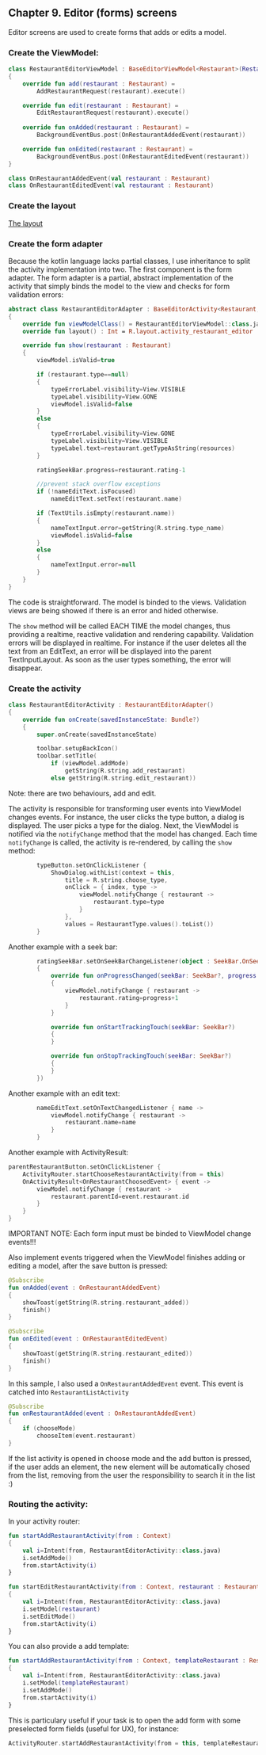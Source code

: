 ## Chapter 9. Editor (forms) screens

Editor screens are used to create forms that adds or edits a model.

### Create the ViewModel:

```kotlin
class RestaurantEditorViewModel : BaseEditorViewModel<Restaurant>(Restaurant())
{
    override fun add(restaurant : Restaurant) =
        AddRestaurantRequest(restaurant).execute()

    override fun edit(restaurant : Restaurant) =
        EditRestaurantRequest(restaurant).execute()
        
    override fun onAdded(restaurant : Restaurant) =
        BackgroundEventBus.post(OnRestaurantAddedEvent(restaurant))

    override fun onEdited(restaurant : Restaurant) =
        BackgroundEventBus.post(OnRestaurantEditedEvent(restaurant))
}
```

```kotlin
class OnRestaurantAddedEvent(val restaurant : Restaurant)
class OnRestaurantEditedEvent(val restaurant : Restaurant)
```

### Create the layout

[The layout](https://github.com/andob/DobDroidMVVM/blob/master/sample/src/main/res/layout/activity_restaurant_editor.xml)

### Create the form adapter

Because the kotlin language lacks partial classes, I use inheritance to split the activity implementation into two. The first component is the form adapter. The form adapter is a partial, abstract implementation of the activity that simply binds the model to the view and checks for form validation errors:

```kotlin
abstract class RestaurantEditorAdapter : BaseEditorActivity<Restaurant, RestaurantEditorViewModel>()
{
    override fun viewModelClass() = RestaurantEditorViewModel::class.java
    override fun layout() : Int = R.layout.activity_restaurant_editor

    override fun show(restaurant : Restaurant)
    {
        viewModel.isValid=true

        if (restaurant.type==null)
        {
            typeErrorLabel.visibility=View.VISIBLE
            typeLabel.visibility=View.GONE
            viewModel.isValid=false
        }
        else
        {
            typeErrorLabel.visibility=View.GONE
            typeLabel.visibility=View.VISIBLE
            typeLabel.text=restaurant.getTypeAsString(resources)
        }

        ratingSeekBar.progress=restaurant.rating-1

        //prevent stack overflow exceptions
        if (!nameEditText.isFocused)
            nameEditText.setText(restaurant.name)

        if (TextUtils.isEmpty(restaurant.name))
        {
            nameTextInput.error=getString(R.string.type_name)
            viewModel.isValid=false
        }
        else
        {
            nameTextInput.error=null
        }
    }
}
```

The code is straightforward. The model is binded to the views. Validation views are being showed if there is an error and hided otherwise.

The ``show`` method will be called EACH TIME the model changes, thus providing a realtime, reactive validation and rendering capability. Validation errors will be displayed in realtime. For instance if the user deletes all the text from an EditText, an error will be displayed into the parent TextInputLayout. As soon as the user types something, the error will disappear.

### Create the activity

```kotlin
class RestaurantEditorActivity : RestaurantEditorAdapter()
{
    override fun onCreate(savedInstanceState: Bundle?)
    {
        super.onCreate(savedInstanceState)

        toolbar.setupBackIcon()
        toolbar.setTitle(
            if (viewModel.addMode)
                getString(R.string.add_restaurant)
            else getString(R.string.edit_restaurant))
```

Note: there are two behaviours, add and edit.

The activity is responsible for transforming user events into ViewModel changes events. For instance, the user clicks the type button, a dialog is displayed. The user picks a type for the dialog. Next, the ViewModel is notified via the ``notifyChange`` method that the model has changed. Each time ``notifyChange`` is called, the activity is re-rendered, by calling the ``show`` method: 

```kotlin
        typeButton.setOnClickListener {
            ShowDialog.withList(context = this,
                title = R.string.choose_type,
                onClick = { index, type ->
                    viewModel.notifyChange { restaurant ->
                        restaurant.type=type
                    }
                },
                values = RestaurantType.values().toList())
        }
```

Another example with a seek bar:

```kotlin
        ratingSeekBar.setOnSeekBarChangeListener(object : SeekBar.OnSeekBarChangeListener
        {
            override fun onProgressChanged(seekBar: SeekBar?, progress: Int, fromUser: Boolean)
            {
                viewModel.notifyChange { restaurant ->
                    restaurant.rating=progress+1
                }
            }

            override fun onStartTrackingTouch(seekBar: SeekBar?)
            {
            }

            override fun onStopTrackingTouch(seekBar: SeekBar?)
            {
            }
        })
```

Another example with an edit text:

```kotlin
        nameEditText.setOnTextChangedListener { name ->
            viewModel.notifyChange { restaurant ->
                restaurant.name=name
            }
        }
```

Another example with ActivityResult:

```kotlin
parentRestaurantButton.setOnClickListener {
    ActivityRouter.startChooseRestaurantActivity(from = this)
    OnActivityResult<OnRestaurantChoosedEvent> { event ->
        viewModel.notifyChange { restaurant ->
            restaurant.parentId=event.restaurant.id
        }
    }
} 
```

IMPORTANT NOTE: Each form input must be binded to ViewModel change events!!!

Also implement events triggered when the ViewModel finishes adding or editing a model, after the save button is pressed:

```kotlin
@Subscribe
fun onAdded(event : OnRestaurantAddedEvent)
{
    showToast(getString(R.string.restaurant_added))
    finish()
}

@Subscribe
fun onEdited(event : OnRestaurantEditedEvent)
{
    showToast(getString(R.string.restaurant_edited))
    finish()
}
```

In this sample, I also used a ``OnRestaurantAddedEvent`` event. This event is catched into ``RestaurantListActivity``

```kotlin
@Subscribe
fun onRestaurantAdded(event : OnRestaurantAddedEvent)
{
    if (chooseMode)
        chooseItem(event.restaurant)
}
```

If the list activity is opened in choose mode and the add button is pressed, if the user adds an element, the new element will be automatically chosed from the list, removing from the user the responsibility to search it in the list :)

### Routing the activity:

In your activity router:

```kotlin
fun startAddRestaurantActivity(from : Context)
{
    val i=Intent(from, RestaurantEditorActivity::class.java)
    i.setAddMode()
    from.startActivity(i)
}

fun startEditRestaurantActivity(from : Context, restaurant : Restaurant)
{
    val i=Intent(from, RestaurantEditorActivity::class.java)
    i.setModel(restaurant)
    i.setEditMode()
    from.startActivity(i)
}
```

You can also provide a add template:

```kotlin
fun startAddRestaurantActivity(from : Context, templateRestaurant : Restaurant)
{
    val i=Intent(from, RestaurantEditorActivity::class.java)
    i.setModel(templateRestaurant)
    i.setAddMode()
    from.startActivity(i)
}
```

This is particulary useful if your task is to open the add form with some preselected form fields (useful for UX), for instance:

```kotlin
ActivityRouter.startAddRestaurantActivity(from = this, templateRestaurant = Restaurant(type = Restaurant.TYPE_FAST_FOOD))
```
